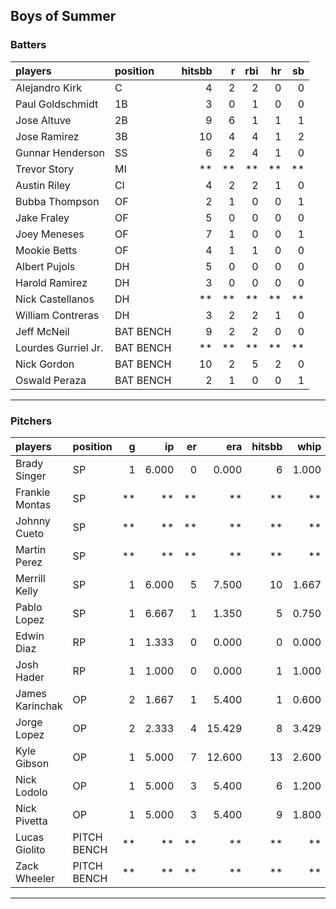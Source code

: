 ## Boys of Summer

### Batters

 
|players             |position  | hitsbb|  r| rbi| hr| sb| 
|:-------------------|:---------|------:|--:|---:|--:|--:| 
|Alejandro Kirk      |C         |      4|  2|   2|  0|  0| 
|Paul Goldschmidt    |1B        |      3|  0|   1|  0|  0| 
|Jose Altuve         |2B        |      9|  6|   1|  1|  1| 
|Jose Ramirez        |3B        |     10|  4|   4|  1|  2| 
|Gunnar Henderson    |SS        |      6|  2|   4|  1|  0| 
|Trevor Story        |MI        |     **| **|  **| **| **| 
|Austin Riley        |CI        |      4|  2|   2|  1|  0| 
|Bubba Thompson      |OF        |      2|  1|   0|  0|  1| 
|Jake Fraley         |OF        |      5|  0|   0|  0|  0| 
|Joey Meneses        |OF        |      7|  1|   0|  0|  1| 
|Mookie Betts        |OF        |      4|  1|   1|  0|  0| 
|Albert Pujols       |DH        |      5|  0|   0|  0|  0| 
|Harold Ramirez      |DH        |      3|  0|   0|  0|  0| 
|Nick Castellanos    |DH        |     **| **|  **| **| **| 
|William Contreras   |DH        |      3|  2|   2|  1|  0| 
|Jeff McNeil         |BAT BENCH |      9|  2|   2|  0|  0| 
|Lourdes Gurriel Jr. |BAT BENCH |     **| **|  **| **| **| 
|Nick Gordon         |BAT BENCH |     10|  2|   5|  2|  0| 
|Oswald Peraza       |BAT BENCH |      2|  1|   0|  0|  1| 


* * *

### Pitchers

 
|players         |position    |  g|    ip| er|    era| hitsbb|  whip| so|  w| sv| 
|:---------------|:-----------|--:|-----:|--:|------:|------:|-----:|--:|--:|--:| 
|Brady Singer    |SP          |  1| 6.000|  0|  0.000|      6| 1.000|  5|  1|  0| 
|Frankie Montas  |SP          | **|    **| **|     **|     **|    **| **| **| **| 
|Johnny Cueto    |SP          | **|    **| **|     **|     **|    **| **| **| **| 
|Martin Perez    |SP          | **|    **| **|     **|     **|    **| **| **| **| 
|Merrill Kelly   |SP          |  1| 6.000|  5|  7.500|     10| 1.667|  7|  0|  0| 
|Pablo Lopez     |SP          |  1| 6.667|  1|  1.350|      5| 0.750|  6|  0|  0| 
|Edwin Diaz      |RP          |  1| 1.333|  0|  0.000|      0| 0.000|  3|  0|  1| 
|Josh Hader      |RP          |  1| 1.000|  0|  0.000|      1| 1.000|  1|  0|  1| 
|James Karinchak |OP          |  2| 1.667|  1|  5.400|      1| 0.600|  3|  0|  0| 
|Jorge Lopez     |OP          |  2| 2.333|  4| 15.429|      8| 3.429|  2|  0|  0| 
|Kyle Gibson     |OP          |  1| 5.000|  7| 12.600|     13| 2.600|  3|  0|  0| 
|Nick Lodolo     |OP          |  1| 5.000|  3|  5.400|      6| 1.200|  7|  0|  0| 
|Nick Pivetta    |OP          |  1| 5.000|  3|  5.400|      9| 1.800|  7|  1|  0| 
|Lucas Giolito   |PITCH BENCH | **|    **| **|     **|     **|    **| **| **| **| 
|Zack Wheeler    |PITCH BENCH | **|    **| **|     **|     **|    **| **| **| **| 


* * *


